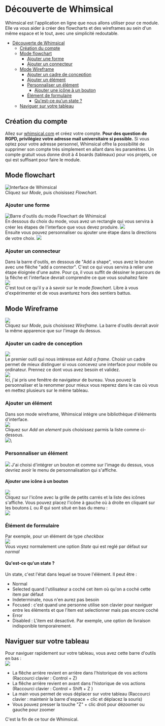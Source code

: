 # Découverte de Whimsical
Whimsical est l'application en ligne que nous allons utiliser pour ce module. Elle va vous aider à créer des flowcharts et des wireframes au sein d'un même espace et le tout, avec une simplicité redoutable.

- [Découverte de Whimsical](#découverte-de-whimsical)
  - [Création du compte](#création-du-compte)
  - [Mode flowchart](#mode-flowchart)
    - [Ajouter une forme](#ajouter-une-forme)
    - [Ajouter un connecteur](#ajouter-un-connecteur)
  - [Mode Wireframe](#mode-wireframe)
    - [Ajouter un cadre de conception](#ajouter-un-cadre-de-conception)
    - [Ajouter un élément](#ajouter-un-élément)
    - [Personnaliser un élément](#personnaliser-un-élément)
      - [Ajouter une icône à un bouton](#ajouter-une-icône-à-un-bouton)
    - [Élément de formulaire](#élément-de-formulaire)
      - [Qu'est-ce qu'un state ?](#quest-ce-quun-state)
  - [Naviguer sur votre tableau](#naviguer-sur-votre-tableau)

## Création du compte
Allez sur [whimsical.com](https://whimsical.com) et créez votre compte. **Pour des question de RGPD, privilégiez votre adresse mail universitaire si possible.** Si vous optez pour votre adresse personnel, Whimsical offre la possibilité de supprimer son compte très simplement en allant dans les paramètres.
Un compte gratuit vous donne droit à 4 boards (tableaux) pour vos projets, ce qui est suffisant pour faire le module.

## Mode flowchart
![Interface de Whimsical](./01.png)\
Cliquez sur *Mode*, puis choisissez *Flowchart*.
### Ajouter une forme
![Barre d'outils du mode Flowchart de Whimsical](./02.png)\
En dessous du choix du mode, vous avez un rectangle qui vous servira à créer les étapes de l'interface que vous devez produire.
![](./03.png)\
Ensuite vous pouvez personnaliser ou ajouter une étape dans la directions de votre choix.
![](./04.png)
### Ajouter un connecteur
Dans la barre d'outils, en dessous de "Add a shape", vous avez le bouton avec une flêche "add a connector". C'est ce qui vous servira à relier une étape éloignée d'une autre. Pour ça, il vous suffit de déssiner le parcours de la flêche et l'interface devrait comprendre ce que vous souhaitez faire\
![](./05.png)\
C'est tout ce qu'il y a à savoir sur le mode *flowchart*. Libre à vous d'expérimenter et de vous avanturez hors des sentiers battus.

## Mode Wireframe
![](./06.png)\
Cliquez sur *Mode*, puis choisissez *Wireframe*. La barre d'outils devrait avoir la même apparence que sur l'image du dessus.
### Ajouter un cadre de conception
![](./07.png)\
Le premier outil qui nous intéresse est *Add a frame*. Choisir un cadre permet de mieux distinguer si vous concevez une interface pour mobile ou ordinateur. Prennez ce dont vous avez besoin et validez.\
![](./08.png)\
Ici, j'ai pris une fenêtre de navigateur de bureau. Vous pouvez la personnaliser et la renommer pour mieux vous reperez dans le cas où vous en mettez plusieurs sur le même tableau.
### Ajouter un élément
Dans son mode wireframe, Whimsical intègre une bibliothèque d'éléments d'interface.\
![](./09.png)\
Cliquez sur *Add an element* puis choisissez parmis la liste comme ci-dessous.\
![](./10.png)\
### Personnaliser un élément
![](./11.png)
J'ai choisi d'intégrer un bouton et comme sur l'image du dessus, vous devriez avoir le menu de personnalisation qui s'affiche.
#### Ajouter une icône à un bouton
![](./12.png)\
Cliquez sur l'icône avec la grille de petits carrés et la liste des icônes s'affiche. Vous pouvez placez l'icône à gauche où à droite en cliquant sur les boutons *L* ou *R* qui sont situé en bas du menu :\
![](./13.png)
### Élément de formulaire
Par exemple, pour un élément de type *checkbox*\
![](./14.png)\
Vous voyez normalement une option *State* qui est reglé par défaut sur *normal*
#### Qu'est-ce qu'un state ?
Un state, c'est l'état dans lequel se trouve l'élément. Il peut être :
- Normal
- Selected quand l'utilisateur a coché cet item où qu'on a coché cette item par défaut
- Indeterminate, nous n'en aurez pas besoin
- Focused : c'est quand une personne utilise son clavier pour naviguer entre les éléments et que l'item est selectionner mais pas encore coché
- Error
- Disabled : L'item est desactivé. Par exemple, une option de livraison indisponible temporairement.

## Naviguer sur votre tableau
Pour naviguer rapidement sur votre tableau, vous avez cette barre d'outils en bas :\
![](./15.png)
- La flêche arrière revient en arrière dans l'historique de vos actions (Raccourci clavier : Control + Z)
- La flêche arrière revient en avant dans l'historique de vos actions (Raccourci clavier : Control + Shift + Z )
- La main vous permet de vous déplacer sur votre tableau (Raccourci clavier : maintenir la barre d'espace + clic et déplacez la souris)
- Vous pouvez presser la touche "Z" + clic droit pour dézoomer ou gauche pour zoomer

C'est la fin de ce tour de Whimsical.

